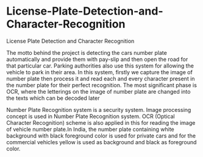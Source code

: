 # License-Plate-Detection-and-Character-Recognition
License Plate Detection and Character Recognition

The motto behind the project is detecting the cars number plate automatically and provide them with pay-slip and then open the road for that particular car. Parking authorities also use this system for allowing the vehicle to park in their area. In this system, firstly we capture the image of number plate then process it and read each and every character present in the number plate for their perfect recognition. The most significant phase is OCR, where the letterings on the image of number plate are changed into the texts which can be decoded later

Number Plate Recognition system is a security system. Image processing concept is used in Number Plate Recognition system. OCR (Optical Character Recognition) scheme is also applied in this for reading the image of vehicle number plate.In India, the number plate containing white background with black foreground color is used for private cars and for the commercial vehicles yellow is used as background and black as foreground color. 
